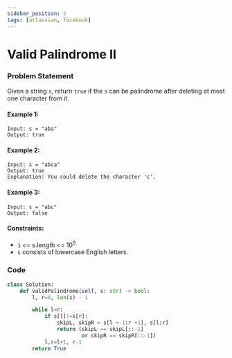 ```yaml
---
sidebar_position: 2
tags: [atlassian, facebook]
---
```


# Valid Palindrome II

### Problem Statement

Given a string `s`, return `true` if the `s` can be palindrome after deleting at most one character from it.

#### Example 1:

```
Input: s = "aba"
Output: true
```

#### Example 2:

```
Input: s = "abca"
Output: true
Explanation: You could delete the character 'c'.
```

#### Example 3:

```
Input: s = "abc"
Output: false
```

#### Constraints:

- `1` <= s.length <= 10<sup>5</sup>
- `s` consists of lowercase English letters.

### Code

```python title="Python Code"
class Solution:
    def validPalindrome(self, s: str) -> bool:
        l, r=0, len(s) - 1

        while l<r:
            if s[l]!=s[r]:
                skipL, skipR = s[l + 1:r +1], s[l:r]
                return (skipL == skipL[::-1]
                        or skipR == skipR[::-1])
            l,r=l+1, r-1
        return True
```
